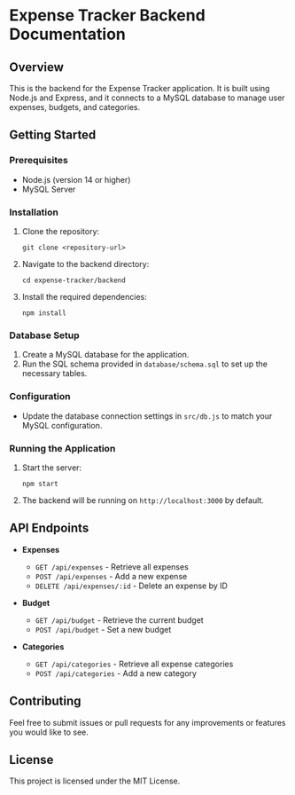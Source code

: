 # Expense Tracker Backend Documentation

## Overview
This is the backend for the Expense Tracker application. It is built using Node.js and Express, and it connects to a MySQL database to manage user expenses, budgets, and categories.

## Getting Started

### Prerequisites
- Node.js (version 14 or higher)
- MySQL Server

### Installation
1. Clone the repository:
   ```
   git clone <repository-url>
   ```
2. Navigate to the backend directory:
   ```
   cd expense-tracker/backend
   ```
3. Install the required dependencies:
   ```
   npm install
   ```

### Database Setup
1. Create a MySQL database for the application.
2. Run the SQL schema provided in `database/schema.sql` to set up the necessary tables.

### Configuration
- Update the database connection settings in `src/db.js` to match your MySQL configuration.

### Running the Application
1. Start the server:
   ```
   npm start
   ```
2. The backend will be running on `http://localhost:3000` by default.

## API Endpoints
- **Expenses**
  - `GET /api/expenses` - Retrieve all expenses
  - `POST /api/expenses` - Add a new expense
  - `DELETE /api/expenses/:id` - Delete an expense by ID

- **Budget**
  - `GET /api/budget` - Retrieve the current budget
  - `POST /api/budget` - Set a new budget

- **Categories**
  - `GET /api/categories` - Retrieve all expense categories
  - `POST /api/categories` - Add a new category

## Contributing
Feel free to submit issues or pull requests for any improvements or features you would like to see.

## License
This project is licensed under the MIT License.
